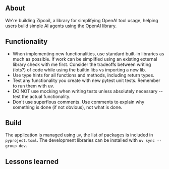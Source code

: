 ## About

We're building Zipcoil, a library for simplifying OpenAI tool usage, helping users build simple AI agents using the OpenAI library.

## Functionality

- When implementing new functionalities, use standard built-in libraries as much as possible. If work can be simplified using an existing external library check with me first. Consider the tradeoffs between writing (lots?) of code while using the builtin libs vs importing a new lib.
- Use type hints for all functions and methods, including return types.
- Test any functionality you create with new pytest unit tests. Remember to run them with uv.
- DO NOT use mocking when writing tests unless absolutely necessary -- test the actual functionality.
- Don't use superflous comments. Use comments to explain why something is done (if not obvious), not what is done.


## Build

The application is managed using `uv`, the list of packages is included in `pyproject.toml`. The development libraries can be installed with `uv sync --group dev`.

## Lessons learned
